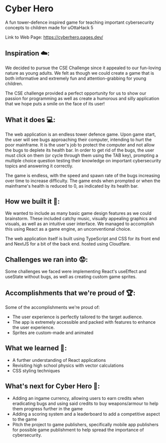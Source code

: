 # Cyber Hero

A fun tower-defence inspired game for teaching important cybersecurity concepts to children made for uOttaHack 5

Link to Web Page: https://cyberhero.pages.dev/


## Inspiration ☁️: 
We decided to pursue the CSE Challenge since it appealed to our fun-loving nature as young adults. We felt as though we could create a game that is both informative and extremely fun and attention-grabbing for young children.

The CSE challenge provided a perfect opportunity for us to show our passion for programming as well as create a humorous and silly application that we hope puts a smile on the face of its user!


## What it does 💻:
The web application is an endless tower defence game. Upon game start, the user will see bugs approaching their computer, intending to hurt the poor mainframe. It is the user's job to protect the computer and not allow the bugs to deplete its health bar. In order to get rid of the bugs, the user must click on them (or cycle through them using the TAB key), prompting a multiple choice question testing their knowledge on important cybersecurity topics and answering it correctly.

The game is endless, with the speed and spawn rate of the bugs increasing over time to increase difficulty. The game ends when prompted or when the mainframe's health is reduced to 0, as indicated by its health bar.

## How we built it 👷: 
We wanted to include as many basic game design features as we could brainstorm. These included catchy music, visually appealing graphics and visuals, as well as an intuitive user interface. We managed to accomplish this using React as a game engine, an unconventional choice.

The web application itself is built using TypeScript and CSS for its front end and NextJS for a bit of the back end. hosted using Cloudfare.

## Challenges we ran into 😟:
Some challenges we faced were implementing React's useEffect and useState without bugs, as well as creating custom game sprites.

## Accomplishments that we're proud of 🏆:
Some of the accomplishments we're proud of:
- The user experience is perfectly tailored to the target audience.
- The app is extremely accessible and packed with features to enhance the user experience.
- Sprites are custom-made and animated

## What we learned 🧠:
- A further understanding of React applications
- Revisiting high school physics with vector calculations
- CSS styling techniques

## What's next for Cyber Hero 🚀: 
- Adding an ingame currency, allowing users to earn credits when eradicating bugs and using said credits to buy weapons/armour to help them progress further in the game 
- Adding a scoring system and a leaderboard to add a competitive aspect to the game
- Pitch the project to game publishers, specifically mobile app publishers for possible game publishment to help spread the importance of cybersecurity.